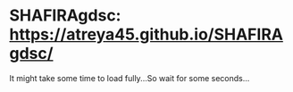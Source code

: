 # SHAFIRAgdsc: https://atreya45.github.io/SHAFIRAgdsc/
It might take some time to load fully...So wait for some seconds...
